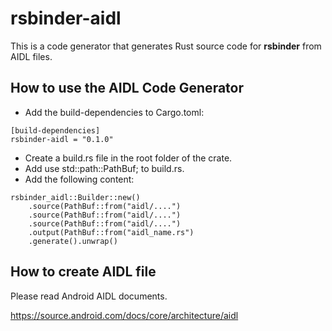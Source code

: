 # rsbinder-aidl
This is a code generator that generates Rust source code for **rsbinder** from AIDL files.

## How to use the AIDL Code Generator
* Add the build-dependencies to Cargo.toml:
```
[build-dependencies]
rsbinder-aidl = "0.1.0"
```
* Create a build.rs file in the root folder of the crate.
* Add use std::path::PathBuf; to build.rs.
* Add the following content:
```
rsbinder_aidl::Builder::new()
    .source(PathBuf::from("aidl/....")
    .source(PathBuf::from("aidl/....")
    .source(PathBuf::from("aidl/....")
    .output(PathBuf::from("aidl_name.rs")
    .generate().unwrap()
```
## How to create AIDL file
Please read Android AIDL documents.

https://source.android.com/docs/core/architecture/aidl
